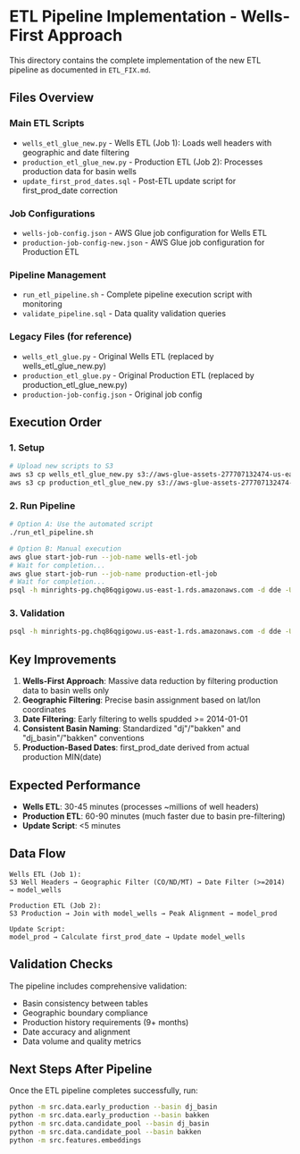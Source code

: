 # ETL Pipeline Implementation - Wells-First Approach

This directory contains the complete implementation of the new ETL pipeline as documented in `ETL_FIX.md`.

## Files Overview

### Main ETL Scripts
- `wells_etl_glue_new.py` - Wells ETL (Job 1): Loads well headers with geographic and date filtering
- `production_etl_glue_new.py` - Production ETL (Job 2): Processes production data for basin wells
- `update_first_prod_dates.sql` - Post-ETL update script for first_prod_date correction

### Job Configurations
- `wells-job-config.json` - AWS Glue job configuration for Wells ETL
- `production-job-config-new.json` - AWS Glue job configuration for Production ETL

### Pipeline Management
- `run_etl_pipeline.sh` - Complete pipeline execution script with monitoring
- `validate_pipeline.sql` - Data quality validation queries

### Legacy Files (for reference)
- `wells_etl_glue.py` - Original Wells ETL (replaced by wells_etl_glue_new.py)
- `production_etl_glue.py` - Original Production ETL (replaced by production_etl_glue_new.py)
- `production-job-config.json` - Original job config

## Execution Order

### 1. Setup
```bash
# Upload new scripts to S3
aws s3 cp wells_etl_glue_new.py s3://aws-glue-assets-277707132474-us-east-1/scripts/
aws s3 cp production_etl_glue_new.py s3://aws-glue-assets-277707132474-us-east-1/scripts/
```

### 2. Run Pipeline
```bash
# Option A: Use the automated script
./run_etl_pipeline.sh

# Option B: Manual execution
aws glue start-job-run --job-name wells-etl-job
# Wait for completion...
aws glue start-job-run --job-name production-etl-job
# Wait for completion...
psql -h minrights-pg.chq86qgigowu.us-east-1.rds.amazonaws.com -d dde -U minrights -f update_first_prod_dates.sql
```

### 3. Validation
```bash
psql -h minrights-pg.chq86qgigowu.us-east-1.rds.amazonaws.com -d dde -U minrights -f validate_pipeline.sql
```

## Key Improvements

1. **Wells-First Approach**: Massive data reduction by filtering production data to basin wells only
2. **Geographic Filtering**: Precise basin assignment based on lat/lon coordinates
3. **Date Filtering**: Early filtering to wells spudded >= 2014-01-01
4. **Consistent Basin Naming**: Standardized "dj"/"bakken" and "dj_basin"/"bakken" conventions
5. **Production-Based Dates**: first_prod_date derived from actual production MIN(date)

## Expected Performance

- **Wells ETL**: 30-45 minutes (processes ~millions of well headers)
- **Production ETL**: 60-90 minutes (much faster due to basin pre-filtering)
- **Update Script**: <5 minutes

## Data Flow

```
Wells ETL (Job 1):
S3 Well Headers → Geographic Filter (CO/ND/MT) → Date Filter (>=2014) → model_wells

Production ETL (Job 2):  
S3 Production → Join with model_wells → Peak Alignment → model_prod

Update Script:
model_prod → Calculate first_prod_date → Update model_wells
```

## Validation Checks

The pipeline includes comprehensive validation:
- Basin consistency between tables
- Geographic boundary compliance  
- Production history requirements (9+ months)
- Date accuracy and alignment
- Data volume and quality metrics

## Next Steps After Pipeline

Once the ETL pipeline completes successfully, run:

```bash
python -m src.data.early_production --basin dj_basin
python -m src.data.early_production --basin bakken
python -m src.data.candidate_pool --basin dj_basin
python -m src.data.candidate_pool --basin bakken
python -m src.features.embeddings
```